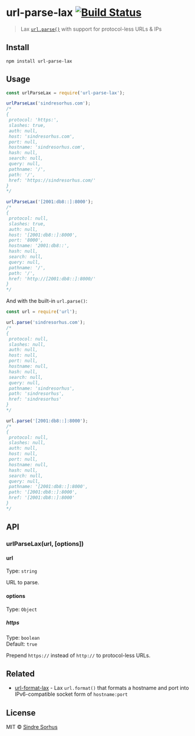 # url-parse-lax [![Build Status](https://travis-ci.org/sindresorhus/url-parse-lax.svg?branch=master)](https://travis-ci.org/sindresorhus/url-parse-lax)

> Lax [`url.parse()`](https://nodejs.org/docs/latest/api/url.html#url_url_parse_urlstr_parsequerystring_slashesdenotehost) with support for protocol-less URLs & IPs

## Install

```
npm install url-parse-lax
```

## Usage

```js
const urlParseLax = require('url-parse-lax');

urlParseLax('sindresorhus.com');
/*
{
 protocol: 'https:',
 slashes: true,
 auth: null,
 host: 'sindresorhus.com',
 port: null,
 hostname: 'sindresorhus.com',
 hash: null,
 search: null,
 query: null,
 pathname: '/',
 path: '/',
 href: 'https://sindresorhus.com/'
}
*/

urlParseLax('[2001:db8::]:8000');
/*
{
 protocol: null,
 slashes: true,
 auth: null,
 host: '[2001:db8::]:8000',
 port: '8000',
 hostname: '2001:db8::',
 hash: null,
 search: null,
 query: null,
 pathname: '/',
 path: '/',
 href: 'http://[2001:db8::]:8000/'
}
*/
```

And with the built-in `url.parse()`:

```js
const url = require('url');

url.parse('sindresorhus.com');
/*
{
 protocol: null,
 slashes: null,
 auth: null,
 host: null,
 port: null,
 hostname: null,
 hash: null,
 search: null,
 query: null,
 pathname: 'sindresorhus',
 path: 'sindresorhus',
 href: 'sindresorhus'
}
*/

url.parse('[2001:db8::]:8000');
/*
{
 protocol: null,
 slashes: null,
 auth: null,
 host: null,
 port: null,
 hostname: null,
 hash: null,
 search: null,
 query: null,
 pathname: '[2001:db8::]:8000',
 path: '[2001:db8::]:8000',
 href: '[2001:db8::]:8000'
}
*/
```

## API

### urlParseLax(url, [options])

#### url

Type: `string`

URL to parse.

#### options

Type: `Object`

##### https

Type: `boolean`<br>
Default: `true`

Prepend `https://` instead of `http://` to protocol-less URLs.

## Related

- [url-format-lax](https://github.com/sindresorhus/url-format-lax) - Lax `url.format()` that formats a hostname and port into IPv6-compatible socket form of `hostname:port`

## License

MIT © [Sindre Sorhus](https://sindresorhus.com)
